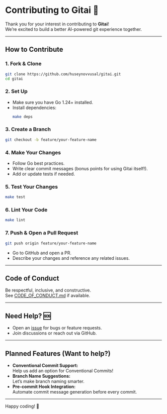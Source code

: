 # Contributing to Gitai 🤝

Thank you for your interest in contributing to **Gitai**!  
We’re excited to build a better AI-powered git experience together.

---

## How to Contribute

### 1. Fork & Clone

```sh
git clone https://github.com/huseynovvusal/gitai.git
cd gitai
```

### 2. Set Up

- Make sure you have Go 1.24+ installed.
- Install dependencies:
  ```sh
  make deps
  ```

### 3. Create a Branch

```sh
git checkout -b feature/your-feature-name
```

### 4. Make Your Changes

- Follow Go best practices.
- Write clear commit messages (bonus points for using Gitai itself!).
- Add or update tests if needed.

### 5. Test Your Changes

```sh
make test
```

### 6. Lint Your Code

```sh
make lint
```

### 7. Push & Open a Pull Request

```sh
git push origin feature/your-feature-name
```

- Go to GitHub and open a PR.
- Describe your changes and reference any related issues.

---

## Code of Conduct

Be respectful, inclusive, and constructive.  
See [CODE_OF_CONDUCT.md](CODE_OF_CONDUCT.md) if available.

---

## Need Help? 🆘

- Open an [issue](https://github.com/yourusername/gitai/issues) for bugs or feature requests.
- Join discussions or reach out via GitHub.

---

## Planned Features (Want to help?)

- **Conventional Commit Support:**  
  Help us add an option for Conventional Commits!
- **Branch Name Suggestions:**  
  Let’s make branch naming smarter.
- **Pre-commit Hook Integration:**  
  Automate commit message generation before every commit.

---

Happy coding! 🚀

